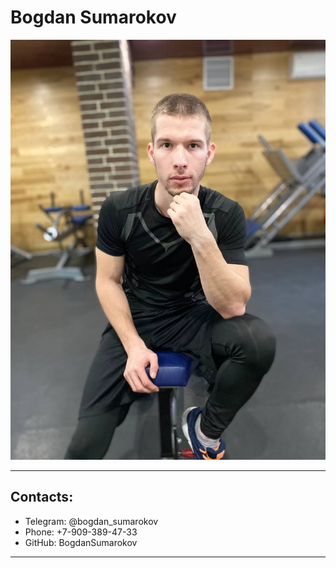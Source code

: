 # Bogdan Sumarokov
![alttext](/assets/image/MyPhoto.jpg)

---

## Contacts: 
* Telegram: @bogdan_sumarokov
* Phone: +7-909-389-47-33
* GitHub: BogdanSumarokov

---

